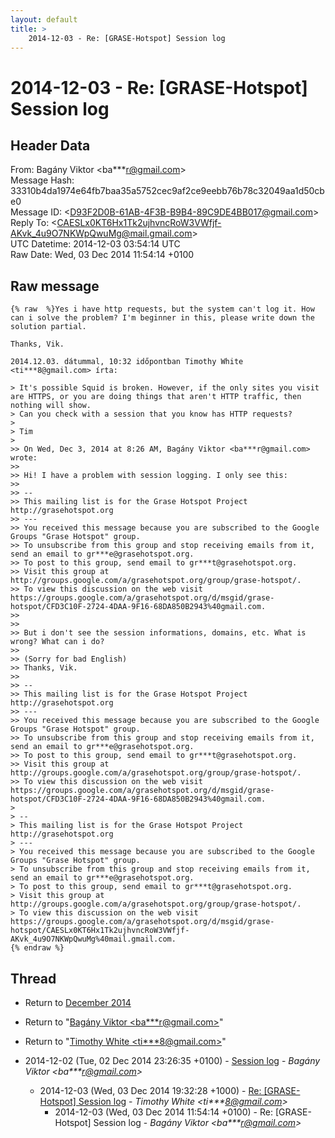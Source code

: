 ```yaml
---
layout: default
title: >
    2014-12-03 - Re: [GRASE-Hotspot] Session log
---
```


# 2014-12-03 - Re: [GRASE-Hotspot] Session log

## Header Data

From: Bagány Viktor \<ba***r@gmail.com\><br>
Message Hash: 33310b4da1974e64fb7baa35a5752cec9af2ce9eebb76b78c32049aa1d50cbe0<br>
Message ID: \<D93F2D0B-61AB-4F3B-B9B4-89C9DE4BB017@gmail.com\><br>
Reply To: \<CAESLx0KT6Hx1Tk2ujhvncRoW3VWfjf-AKvk_4u9O7NKWpQwuMg@mail.gmail.com\><br>
UTC Datetime: 2014-12-03 03:54:14 UTC<br>
Raw Date: Wed, 03 Dec 2014 11:54:14 +0100<br>

## Raw message

```
{% raw  %}Yes i have http requests, but the system can't log it. How can i solve the problem? I'm beginner in this, please write down the solution partial. 

Thanks, Vik.

2014.12.03. dátummal, 10:32 időpontban Timothy White <ti***8@gmail.com> írta:

> It's possible Squid is broken. However, if the only sites you visit are HTTPS, or you are doing things that aren't HTTP traffic, then nothing will show. 
> Can you check with a session that you know has HTTP requests?
> 
> Tim
> 
>> On Wed, Dec 3, 2014 at 8:26 AM, Bagány Viktor <ba***r@gmail.com> wrote:
>> 
>> Hi! I have a problem with session logging. I only see this:
>> 
>> --
>> This mailing list is for the Grase Hotspot Project http://grasehotspot.org
>> ---
>> You received this message because you are subscribed to the Google Groups "Grase Hotspot" group.
>> To unsubscribe from this group and stop receiving emails from it, send an email to gr***e@grasehotspot.org.
>> To post to this group, send email to gr***t@grasehotspot.org.
>> Visit this group at http://groups.google.com/a/grasehotspot.org/group/grase-hotspot/.
>> To view this discussion on the web visit https://groups.google.com/a/grasehotspot.org/d/msgid/grase-hotspot/CFD3C10F-2724-4DAA-9F16-68DA850B2943%40gmail.com.
>> 
>> 
>> But i don't see the session informations, domains, etc. What is wrong? What can i do?
>> 
>> (Sorry for bad English)
>> Thanks, Vik.
>> 
>> --
>> This mailing list is for the Grase Hotspot Project http://grasehotspot.org
>> ---
>> You received this message because you are subscribed to the Google Groups "Grase Hotspot" group.
>> To unsubscribe from this group and stop receiving emails from it, send an email to gr***e@grasehotspot.org.
>> To post to this group, send email to gr***t@grasehotspot.org.
>> Visit this group at http://groups.google.com/a/grasehotspot.org/group/grase-hotspot/.
>> To view this discussion on the web visit https://groups.google.com/a/grasehotspot.org/d/msgid/grase-hotspot/CFD3C10F-2724-4DAA-9F16-68DA850B2943%40gmail.com.
> 
> -- 
> This mailing list is for the Grase Hotspot Project http://grasehotspot.org
> --- 
> You received this message because you are subscribed to the Google Groups "Grase Hotspot" group.
> To unsubscribe from this group and stop receiving emails from it, send an email to gr***e@grasehotspot.org.
> To post to this group, send email to gr***t@grasehotspot.org.
> Visit this group at http://groups.google.com/a/grasehotspot.org/group/grase-hotspot/.
> To view this discussion on the web visit https://groups.google.com/a/grasehotspot.org/d/msgid/grase-hotspot/CAESLx0KT6Hx1Tk2ujhvncRoW3VWfjf-AKvk_4u9O7NKWpQwuMg%40mail.gmail.com.
{% endraw %}
```

## Thread

+ Return to [December 2014](/archive/2014/12)

+ Return to "[Bagány Viktor <ba***r<span>@</span>gmail.com>](/authors/ba___r_at_gmail_com)"
+ Return to "[Timothy White <ti***8<span>@</span>gmail.com>](/authors/ti___8_at_gmail_com)"

+ 2014-12-02 (Tue, 02 Dec 2014 23:26:35 +0100) - [Session log](/archive/2014/12/d61c769cb09a757a2d92938add4e2273a72354a1729549ff92192201c078cdfd) - _Bagány Viktor \<ba***r@gmail.com\>_
  + 2014-12-03 (Wed, 03 Dec 2014 19:32:28 +1000) - [Re: [GRASE-Hotspot] Session log](/archive/2014/12/f87f34c02355ef6f38c49357d3ff71b69fad43dc8c13bd36fded5343b8865f4c) - _Timothy White \<ti***8@gmail.com\>_
    + 2014-12-03 (Wed, 03 Dec 2014 11:54:14 +0100) - Re: [GRASE-Hotspot] Session log - _Bagány Viktor \<ba***r@gmail.com\>_

